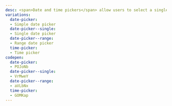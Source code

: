 ```yaml
---
desc: <span>Date and time pickers</span> allow users to select a single or a range of dates and times.
variations:
  date-picker:
  - Simple date picker
  date-picker--single:
  - Single date picker
  date-picker--range:
  - Range date picker
  time-picker:
  - Time picker
codepen:
  date-picker:
  - POJoNb
  date-picker--single:
  - VrMweY
  date-picker--range:
  - aVLbNx
  time-picker:
  - GOMKap
---
```

